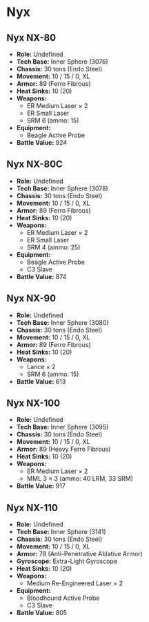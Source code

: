 # Nyx
## Nyx NX-80
- **Role:** Undefined
- **Tech Base:** Inner Sphere (3076)
- **Chassis:** 30 tons (Endo Steel)
- **Movement:** 10 / 15 / 0, XL
- **Armor:** 89 (Ferro Fibrous)
- **Heat Sinks:** 10 (20)
- **Weapons:**
  - ER Medium Laser × 2
  - ER Small Laser
  - SRM 6 (ammo: 15)
- **Equipment:**
  - Beagle Active Probe
- **Battle Value:** 924

## Nyx NX-80C
- **Role:** Undefined
- **Tech Base:** Inner Sphere (3078)
- **Chassis:** 30 tons (Endo Steel)
- **Movement:** 10 / 15 / 0, XL
- **Armor:** 89 (Ferro Fibrous)
- **Heat Sinks:** 10 (20)
- **Weapons:**
  - ER Medium Laser × 2
  - ER Small Laser
  - SRM 4 (ammo: 25)
- **Equipment:**
  - Beagle Active Probe
  - C3 Slave
- **Battle Value:** 874

## Nyx NX-90
- **Role:** Undefined
- **Tech Base:** Inner Sphere (3080)
- **Chassis:** 30 tons (Endo Steel)
- **Movement:** 10 / 15 / 0, XL
- **Armor:** 89 (Ferro Fibrous)
- **Heat Sinks:** 10 (20)
- **Weapons:**
  - Lance × 2
  - SRM 6 (ammo: 15)
- **Battle Value:** 613

## Nyx NX-100
- **Role:** Undefined
- **Tech Base:** Inner Sphere (3095)
- **Chassis:** 30 tons (Endo Steel)
- **Movement:** 10 / 15 / 0, XL
- **Armor:** 89 (Heavy Ferro Fibrous)
- **Heat Sinks:** 10 (20)
- **Weapons:**
  - ER Medium Laser × 2
  - MML 3 × 3 (ammo: 40 LRM, 33 SRM)
- **Battle Value:** 917

## Nyx NX-110
- **Role:** Undefined
- **Tech Base:** Inner Sphere (3141)
- **Chassis:** 30 tons (Endo Steel)
- **Movement:** 10 / 15 / 0, XL
- **Armor:** 78 (Anti-Penetrative Ablative Armor)
- **Gyroscope:** Extra-Light Gyroscope
- **Heat Sinks:** 10 (20)
- **Weapons:**
  - Medium Re-Engineered Laser × 2
- **Equipment:**
  - Bloodhound Active Probe
  - C3 Slave
- **Battle Value:** 805

